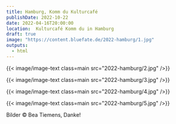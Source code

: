 ```yaml
---
title: Hamburg, Komm du Kulturcafé
publishDate: 2022-10-22
date: 2022-04-16T20:00:00
location:  Kulturcafé Komm du in Hamburg
draft: true
image: "https://content.bluefate.de/2022-hamburg/1.jpg"
outputs:
  - html
---
```


{{< image/image-text class=main
  src="2022-hamburg/2.jpg"
/>}}

{{< image/image-text class=main
  src="2022-hamburg/3.jpg"
/>}}

{{< image/image-text class=main
  src="2022-hamburg/4.jpg"
/>}}

{{< image/image-text class=main
  src="2022-hamburg/5.jpg"
/>}}

Bilder © Bea Tiemens, Danke!
